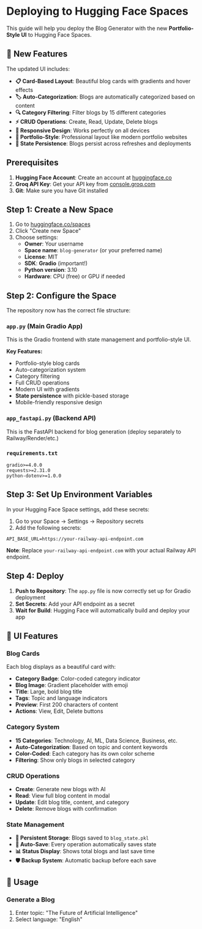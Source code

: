 # Deploying to Hugging Face Spaces

This guide will help you deploy the Blog Generator with the new **Portfolio-Style UI** to Hugging Face Spaces.

## 🎨 **New Features**

The updated UI includes:
- **📋 Card-Based Layout**: Beautiful blog cards with gradients and hover effects
- **🏷️ Auto-Categorization**: Blogs are automatically categorized based on content
- **🔍 Category Filtering**: Filter blogs by 15 different categories
- **⚡ CRUD Operations**: Create, Read, Update, Delete blogs
- **📱 Responsive Design**: Works perfectly on all devices
- **🎯 Portfolio-Style**: Professional layout like modern portfolio websites
- **💾 State Persistence**: Blogs persist across refreshes and deployments

## Prerequisites

1. **Hugging Face Account**: Create an account at [huggingface.co](https://huggingface.co)
2. **Groq API Key**: Get your API key from [console.groq.com](https://console.groq.com)
3. **Git**: Make sure you have Git installed

## Step 1: Create a New Space

1. Go to [huggingface.co/spaces](https://huggingface.co/spaces)
2. Click "Create new Space"
3. Choose settings:
   - **Owner**: Your username
   - **Space name**: `blog-generator` (or your preferred name)
   - **License**: MIT
   - **SDK**: **Gradio** (important!)
   - **Python version**: 3.10
   - **Hardware**: CPU (free) or GPU if needed

## Step 2: Configure the Space

The repository now has the correct file structure:

### `app.py` (Main Gradio App)
This is the Gradio frontend with state management and portfolio-style UI.

**Key Features:**
- Portfolio-style blog cards
- Auto-categorization system
- Category filtering
- Full CRUD operations
- Modern UI with gradients
- **State persistence** with pickle-based storage
- Mobile-friendly responsive design

### `app_fastapi.py` (Backend API)
This is the FastAPI backend for blog generation (deploy separately to Railway/Render/etc.)

### `requirements.txt`
```
gradio>=4.0.0
requests>=2.31.0
python-dotenv>=1.0.0
```

## Step 3: Set Up Environment Variables

In your Hugging Face Space settings, add these secrets:

1. Go to your Space → Settings → Repository secrets
2. Add the following secrets:

```
API_BASE_URL=https://your-railway-api-endpoint.com
```

**Note**: Replace `your-railway-api-endpoint.com` with your actual Railway API endpoint.

## Step 4: Deploy

1. **Push to Repository**: The `app.py` file is now correctly set up for Gradio deployment
2. **Set Secrets**: Add your API endpoint as a secret
3. **Wait for Build**: Hugging Face will automatically build and deploy your app

## 🎯 **UI Features**

### **Blog Cards**
Each blog displays as a beautiful card with:
- **Category Badge**: Color-coded category indicator
- **Blog Image**: Gradient placeholder with emoji
- **Title**: Large, bold blog title
- **Tags**: Topic and language indicators
- **Preview**: First 200 characters of content
- **Actions**: View, Edit, Delete buttons

### **Category System**
- **15 Categories**: Technology, AI, ML, Data Science, Business, etc.
- **Auto-Categorization**: Based on topic and content keywords
- **Color-Coded**: Each category has its own color scheme
- **Filtering**: Show only blogs in selected category

### **CRUD Operations**
- **Create**: Generate new blogs with AI
- **Read**: View full blog content in modal
- **Update**: Edit blog title, content, and category
- **Delete**: Remove blogs with confirmation

### **State Management**
- **💾 Persistent Storage**: Blogs saved to `blog_state.pkl`
- **🔄 Auto-Save**: Every operation automatically saves state
- **📊 Status Display**: Shows total blogs and last save time
- **🛡️ Backup System**: Automatic backup before each save

## 🚀 **Usage**

### **Generate a Blog**
1. Enter topic: "The Future of Artificial Intelligence"
2. Select language: "English"
